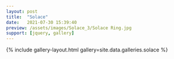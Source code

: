 ```yaml
---
layout: post
title:  "Solace"
date:   2021-07-30 15:39:40
preview: /assets/images/Solace_3/Solace Ring.jpg
support: [jquery, gallery]
---
```


{% include gallery-layout.html gallery=site.data.galleries.solace %}
